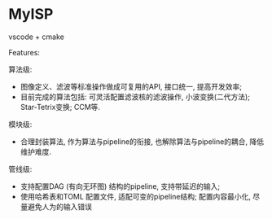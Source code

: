 # MyISP
vscode + cmake

Features:

算法级: 

- 图像定义、滤波等标准操作做成可复用的API, 接口统一, 提高开发效率; 
- 目前完成的算法包括: 可灵活配置滤波核的滤波操作, 小波变换(二代方法); Star-Tetrix变换; CCM等.

模块级: 
- 合理封装算法, 作为算法与pipeline的衔接, 也解除算法与pipeline的耦合, 降低维护难度.

管线级: 
- 支持配置DAG (有向无环图) 结构的pipeline, 支持带延迟的输入; 
- 使用哈希表和TOML 配置文件, 适配可变的pipeline结构; 配置内容最小化, 尽量避免人为的输入错误
